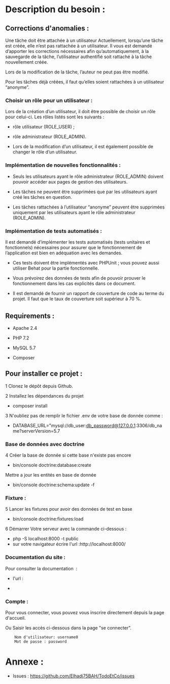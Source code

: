 # Description du besoin :

## Corrections d'anomalies :
Une tâche doit être attachée à un utilisateur
Actuellement, lorsqu’une tâche est créée, elle n’est pas rattachée à un utilisateur. Il vous est demandé d’apporter les corrections nécessaires afin qu’automatiquement, à la sauvegarde de la tâche, l’utilisateur authentifié soit rattaché à la tâche nouvellement créée.

Lors de la modification de la tâche, l’auteur ne peut pas être modifié.

Pour les tâches déjà créées, il faut qu’elles soient rattachées à un utilisateur “anonyme”.

### Choisir un rôle pour un utilisateur :
Lors de la création d’un utilisateur, il doit être possible de choisir un rôle pour celui-ci. Les rôles listés sont les suivants :

- rôle utilisateur (ROLE_USER) ;


- rôle administrateur (ROLE_ADMIN).


- Lors de la modification d’un utilisateur, il est également possible de changer le rôle d’un utilisateur.


### Implémentation de nouvelles fonctionnalités :

- Seuls les utilisateurs ayant le rôle administrateur (ROLE_ADMIN) doivent pouvoir accéder aux pages de gestion des utilisateurs.

- Les tâches ne peuvent être supprimées que par les utilisateurs ayant créé les tâches en question.

- Les tâches rattachées à l’utilisateur “anonyme” peuvent être supprimées uniquement par les utilisateurs ayant le rôle administrateur (ROLE_ADMIN).

### Implémentation de tests automatisés :
Il est demandé d’implémenter les tests automatisés (tests unitaires et fonctionnels) nécessaires pour assurer que le fonctionnement de l’application est bien en adéquation avec les demandes.

- Ces tests doivent être implémentés avec PHPUnit ; vous pouvez aussi utiliser Behat pour la partie fonctionnelle.

- Vous prévoirez des données de tests afin de pouvoir prouver le fonctionnement dans les cas explicités dans ce document.

- Il est demandé de fournir un rapport de couverture de code au terme du projet. Il faut que le taux de couverture soit supérieur à 70 %.

######
## Requirements :
- Apache 2.4

- PHP 7.2

- MySQL 5.7

- Composer


## Pour installer ce projet :

1 Clonez le dépôt depuis Github.

2 Installez les dépendances du projet
- composer install


3 N'oubliez pas de remplir le fichier .env de votre base de donnée comme :
- DATABASE_URL="mysql://db_user:db_password@127.0.0.1:3306/db_name?serverVersion=5.7

### Base de données avec doctrine

4 Créer la base de donnée si cette base n'existe pas encore
- bin/console doctrine:database:create

Mettre a jour les entités en base de donnée
- bin/console doctrine:schema:update -f

### Fixture :
5 Lancer les fixtures pour avoir des données de test en base
- bin/console doctrine:fixtures:load

6 Démarrer Votre serveur avec la commande ci-dessous :
- php -S localhost:8000 -t public
- sur votre navigateur écrire l'url :http://localhost:8000/

### Documentation du site :
Pour consulter la documentation  :
- l'url : 

- 


### Compte :
Pour vous connecter, vous pouvez vous inscrire directement depuis la page d'accueil.

Ou Saisir les accès ci-dessous dans la page "se connecter".



    
        Nom d'utilisateur: username0
        Mot de passe : password
    


# Annexe :
- Issues : https://github.com/Elhadj75BAH/TodoEtCo/issues




